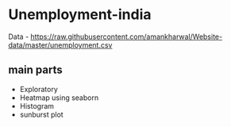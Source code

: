 # Unemployment-india

Data - https://raw.githubusercontent.com/amankharwal/Website-data/master/unemployment.csv

## main parts 
- Exploratory 
- Heatmap using seaborn
- Histogram
- sunburst plot 
